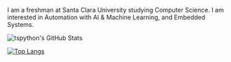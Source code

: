 I am a freshman at Santa Clara University studying Computer Science. 
I am interested in Automation with AI & Machine Learning, and Embedded Systems.

![tspython's GitHub Stats](https://github-readme-stats.vercel.app/api?username=tspython&show_icons=true&count_private=true)

[![Top Langs](https://github-readme-stats.vercel.app/api/top-langs/?username=tspython&layout=compact&count_private=true)](https://github.com/anuraghazra/github-readme-stats)
